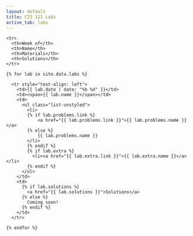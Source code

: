 ```yaml
---
layout: default
title: CIS 121 Labs
active_tab: labs
---
```


<table class="table table-striped">
  <tbody>
    
    <tr>
      <th>Week of</th>
      <th>Name</th>
      <th>Materials</th>
      <th>Solutions</th>
    </tr>
    
    {% for lab in site.data.labs %}
    
      <tr style="text-align: left">
        <td>{{ lab.date | date: "%b %d" }}</td>
        <td><span>{{ lab.name }}</span></td>
        <td>
          <ul class="list-unstyled">
            <li>
            {% if lab.problems.link %}
                <a href="{{ lab.problems.link }}">{{ lab.problems.name }}</a>
            {% else %}
                {{ lab.problems.name }}
            </li>
            {% endif %}
            {% if lab.extra %}
              <li><a href="{{ lab.extra.link }}">{{ lab.extra.name }}</a></li>
            {% endif %}
          </ul>
        </td>
        <td>
          {% if lab.solutions %}
            <a href="{{ lab.solutions }}">Solutions</a>
          {% else %}
            Coming soon!
          {% endif %}
        </td>
      </tr>
    
    {% endfor %}
  
  </tbody>
</table>
